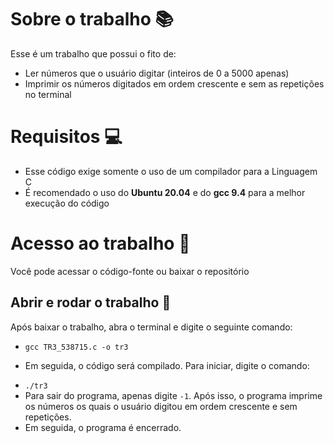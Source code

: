 # Sobre o trabalho :books:
Esse é um trabalho que possui o fito de:
* Ler números que o usuário digitar (inteiros de 0 a 5000 apenas) 
* Imprimir os números digitados em ordem crescente e sem as repetições no terminal

# Requisitos :computer:
* Esse código exige somente o uso de um compilador para a Linguagem C 
* É recomendado o uso do **Ubuntu 20.04** e do **gcc 9.4** para a melhor execução do código

# Acesso ao trabalho :ledger:
Você pode acessar o código-fonte ou baixar o repositório

## Abrir e rodar o trabalho :hammer:
Após baixar o trabalho, abra o terminal e digite o seguinte comando:
* `gcc TR3_538715.c -o tr3`
- Em seguida, o código será compilado. Para iniciar, digite o comando:
* `./tr3`
* Para sair do programa, apenas digite `-1`. Após isso, o programa imprime os números os quais o usuário digitou em ordem crescente e sem repetições.
* Em seguida, o programa é encerrado. 
